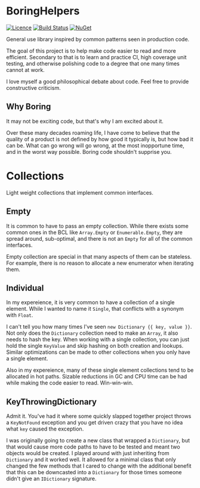 # BoringHelpers
[![Licence](https://img.shields.io/github/license/bcronce/BoringHelpers.svg)](LICENSE)
[![Build Status](https://travis-ci.org/bcronce/BoringHelpers.svg?branch=master)](https://travis-ci.org/bcronce/BoringHelpers)
[![NuGet](https://img.shields.io/nuget/v/BoringHelpers.svg)](https://www.nuget.org/packages/BoringHelpers/)

General use library inspired by common patterns seen in production code.

The goal of this project is to help make code easier to read and more efficient. Secondary to that is to learn and practice CI, high coverage unit testing, and otherwise polishing code to a degree that one many times cannot at work.

I love myself a good philosophical debate about code. Feel free to provide constructive criticism.

## Why Boring
It may not be exciting code, but that's why I am excited about it.

Over these many decades roaming life, I have come to believe that the quality of a product is not defined by how good it typically is, but how bad it can be. What can go wrong will go wrong, at the most inopportune time, and in the worst way possible. Boring code shouldn't supprise you.

# Collections
Light weight collections that implement common interfaces.
## Empty
It is common to have to pass an empty collection. While there exists some common ones in the BCL like `Array.Empty` or `Enumerable.Empty`, they are spread around, sub-optimal, and there is not an `Empty` for all of the common interfaces.

Empty collection are special in that many aspects of them can be stateless. For example, there is no reason to allocate a new enumerator when iterating them.
## Individual
In my expereience, it is very common to have a collection of a single element. While I wanted to name it `Single`, that conflicts with a synonym with `Float`.

I can't tell you how many times I've seen `new Dictionary {{ key, value }}`. Not only does the `Dictionary` collection need to make an `Array`, it also needs to hash the key. When working with a single collection, you can just hold the single `KeyValue` and skip hashing on both creation and lookups. Similar optimizations can be made to other collections when you only have a single element.

Also in my expereience, many of these single element collections tend to be allocated in hot paths. Sizable reductions in GC and CPU time can be had while making the code easier to read. Win-win-win.
## KeyThrowingDictionary
Admit it. You've had it where some quickly slapped together project throws a `KeyNotFound` exception and you get driven crazy that you have no idea what `key` caused the exception.

I was originally going to create a new class that wrapped a `Dictionary`, but that would cause more code paths to have to be tested and meant two objects would be created. I played around with just inheriting from `Dictionary` and it worked well. It allowed for a minimal class that only changed the few methods that I cared to change with the additional benefit that this can be downcasted into a `Dictionary` for those times someone didn't give an `IDictionary` signature.

